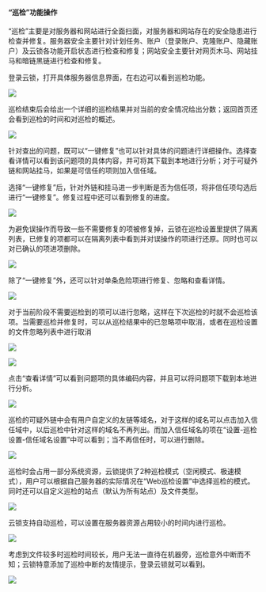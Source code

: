 #### “巡检”功能操作
“巡检”主要是对服务器和网站进行全面扫面，对服务器和网站存在的安全隐患进行检查并修复。服务器安全主要针对计划任务、账户（登录账户、克隆账户、隐藏账户）及云锁各功能开启状态进行检查和修复；网站安全主要针对网页木马、网站挂马和暗链黑链进行检查和修复。
        
登录云锁，打开具体服务器信息界面，在右边可以看到巡检功能。

![](/assets/f0601.png)

巡检结束后会给出一个详细的巡检结果并对当前的安全情况给出分数；返回首页还会看到巡检的时间和对巡检的概述。

![](/assets/f0602.png)

针对查出的问题，既可以“一键修复”也可以针对具体的问题进行详细操作。选择查看详情可以看到该问题项的具体内容，并可将其下载到本地进行分析；对于可疑外链和网站挂马，如果是可信任的项则加入信任域。
       
选择“一键修复”后，针对外链和挂马进一步判断是否为信任项，将非信任项勾选后进行“一键修复”。修复过程中还可以看到修复的进度。

![](/assets/f0603.png)

为避免误操作而导致一些不需要修复的项被修复掉，云锁在巡检设置里提供了隔离列表，已修复的项都可以在隔离列表中看到并对误操作的项进行还原。同时也可以对已确认的项进项删除。

![](/assets/f0604.png)

 除了“一键修复”外，还可以针对单条危险项进行修复、忽略和查看详情。

![](/assets/f0605.png)

对于当前阶段不需要巡检到的项可以进行忽略，这样在下次巡检的时就不会巡检该项。当需要巡检并修复时，可以从巡检结果中的已忽略项中取消，或者在巡检设置的文件忽略列表中进行取消

![](/assets/f060601.png)

![](/assets/f060602.png)

点击“查看详情”可以看到问题项的具体编码内容，并且可以将问题项下载到本地进行分析。

![](/assets/f0607.png)

巡检的可疑外链中会有用户自定义的友链等域名，对于这样的域名可以点击加入信任域中，以后巡检中针对这样的域名不再列出。而加入信任域名的项在“设置-巡检设置-信任域名设置”中可以看到；当不再信任时，可以进行删除。

![](/assets/f0608.png)

巡检时会占用一部分系统资源，云锁提供了2种巡检模式（空闲模式、极速模式），用户可以根据自己服务器的实际情况在“Web巡检设置”中选择巡检的模式。同时还可以自定义巡检的站点（默认为所有站点）及文件类型。

![](/assets/f0609.png)

云锁支持自动巡检，可以设置在服务器资源占用较小的时间内进行巡检。

![](/assets/f0610.png)

考虑到文件较多时巡检时间较长，用户无法一直待在机器旁，巡检意外中断而不知；云锁特意添加了巡检中断的友情提示，登录云锁就可以看到。

![](/assets/f0611.png)